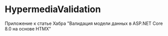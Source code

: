 # HypermediaValidation
Приложение к статье Хабра "Валидация модели данных в ASP.NET Core 8.0 на основе HTMX"
